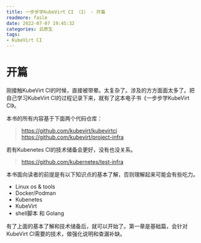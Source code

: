 ```yaml
---
title: 一步步学KubeVirt CI （1） - 开篇
readmore: fasle
date: 2022-07-07 19:45:32
categories: 云原生
tags:
- KubeVirt CI
---
```



# 开篇

刚接触KubeVirt CI的时候，直接被带晕。太复杂了。涉及的方方面面太多了。把自己学习KubeVirt CI的过程记录下来，就有了这本电子书《一步步学KubeVirt CI》。

本书的所有内容基于下面两个代码仓库：
> https://github.com/kubevirt/kubevirtci
> https://github.com/kubevirt/project-infra

若有Kubenetes CI的技术储备会更好，没有也没关系。
> https://github.com/kubernetes/test-infra

本书面向读者的前提是有以下知识点的基本了解，否则理解起来可能会有些吃力。
* Linux os & tools
* Docker/Podman 
* Kubenetes
* KubeVirt
* shell脚本 和 Golang

有了上面的基本了解和技术储备后，就可以开始了。第一章是基础篇，会针对KubeVirt CI需要的技术，做强化说明和查漏补缺。